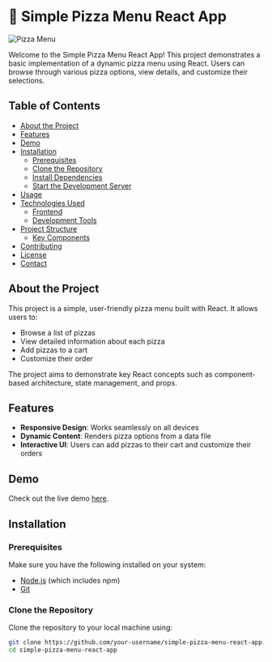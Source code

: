 # 🍕 Simple Pizza Menu React App

![Pizza Menu](path/to/screenshot.png)

Welcome to the Simple Pizza Menu React App! This project demonstrates a basic implementation of a dynamic pizza menu using React. Users can browse through various pizza options, view details, and customize their selections.

## Table of Contents

- [About the Project](#about-the-project)
- [Features](#features)
- [Demo](#demo)
- [Installation](#installation)
  - [Prerequisites](#prerequisites)
  - [Clone the Repository](#clone-the-repository)
  - [Install Dependencies](#install-dependencies)
  - [Start the Development Server](#start-the-development-server)
- [Usage](#usage)
- [Technologies Used](#technologies-used)
  - [Frontend](#frontend)
  - [Development Tools](#development-tools)
- [Project Structure](#project-structure)
  - [Key Components](#key-components)
- [Contributing](#contributing)
- [License](#license)
- [Contact](#contact)

## About the Project

This project is a simple, user-friendly pizza menu built with React. It allows users to:

- Browse a list of pizzas
- View detailed information about each pizza
- Add pizzas to a cart
- Customize their order

The project aims to demonstrate key React concepts such as component-based architecture, state management, and props.

## Features

- **Responsive Design**: Works seamlessly on all devices
- **Dynamic Content**: Renders pizza options from a data file
- **Interactive UI**: Users can add pizzas to their cart and customize their orders

## Demo

Check out the live demo [here](http://example.com).

## Installation

### Prerequisites

Make sure you have the following installed on your system:

- [Node.js](https://nodejs.org/) (which includes npm)
- [Git](https://git-scm.com/)

### Clone the Repository

Clone the repository to your local machine using:

```sh
git clone https://github.com/your-username/simple-pizza-menu-react-app.git
cd simple-pizza-menu-react-app
